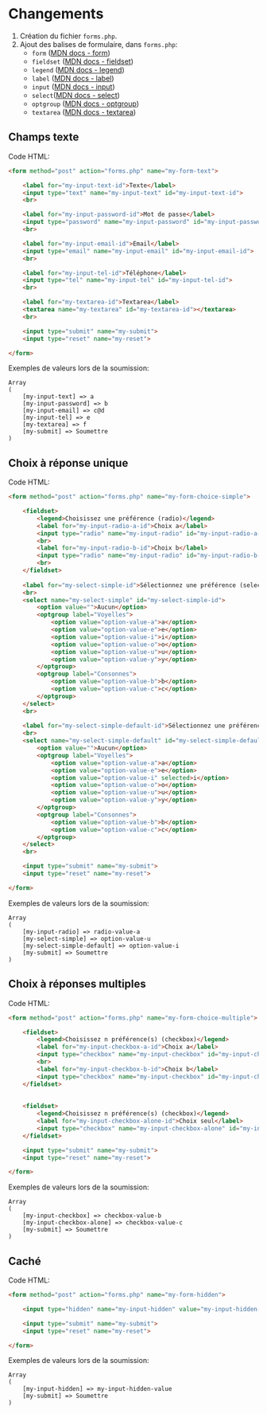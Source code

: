 # Changements

 1. Création du fichier `forms.php`.
 2. Ajout des balises de formulaire, dans `forms.php`:
    - `form` ([MDN docs - form](https://developer.mozilla.org/fr/docs/Web/HTML/Element/Form))
    - `fieldset` ([MDN docs - fieldset](https://developer.mozilla.org/fr/docs/Web/HTML/Element/fieldset))
    - `legend` ([MDN docs - legend](https://developer.mozilla.org/fr/docs/Web/HTML/Element/legend))
    - `label` ([MDN docs - label](https://developer.mozilla.org/fr/docs/Web/HTML/Element/Label))
    - `input` ([MDN docs - input](https://developer.mozilla.org/fr/docs/Web/HTML/Element/Input))
    - `select`([MDN docs - select](https://developer.mozilla.org/fr/docs/Web/HTML/Element/select))
    - `optgroup` ([MDN docs - optgroup](https://developer.mozilla.org/fr/docs/Web/HTML/Element/optgroup))
    - `textarea` ([MDN docs - textarea](https://developer.mozilla.org/fr/docs/Web/HTML/Element/textarea))

## Champs texte

Code HTML:

```html
<form method="post" action="forms.php" name="my-form-text">

    <label for="my-input-text-id">Texte</label>
    <input type="text" name="my-input-text" id="my-input-text-id">
    <br>

    <label for="my-input-password-id">Mot de passe</label>
    <input type="password" name="my-input-password" id="my-input-password-id">
    <br>

    <label for="my-input-email-id">Email</label>
    <input type="email" name="my-input-email" id="my-input-email-id">
    <br>

    <label for="my-input-tel-id">Téléphone</label>
    <input type="tel" name="my-input-tel" id="my-input-tel-id">
    <br>

    <label for="my-textarea-id">Textarea</label>
    <textarea name="my-textarea" id="my-textarea-id"></textarea>
    <br>

    <input type="submit" name="my-submit">
    <input type="reset" name="my-reset">

</form>
```

Exemples de valeurs lors de la soumission:

```
Array
(
    [my-input-text] => a
    [my-input-password] => b
    [my-input-email] => c@d
    [my-input-tel] => e
    [my-textarea] => f
    [my-submit] => Soumettre
)
```

## Choix à réponse unique

Code HTML:

```html
<form method="post" action="forms.php" name="my-form-choice-simple">

    <fieldset>
        <legend>Choisissez une préférence (radio)</legend>
        <label for="my-input-radio-a-id">Choix a</label>
        <input type="radio" name="my-input-radio" id="my-input-radio-a-id" value="radio-value-a" checked>
        <br>
        <label for="my-input-radio-b-id">Choix b</label>
        <input type="radio" name="my-input-radio" id="my-input-radio-b-id" value="radio-value-b">
        <br>
    </fieldset>
    
    <label for="my-select-simple-id">Sélectionnez une préférence (select)</label>
    <br>
    <select name="my-select-simple" id="my-select-simple-id">
        <option value="">Aucun</option>
        <optgroup label="Voyelles">
            <option value="option-value-a">a</option>
            <option value="option-value-e">e</option>
            <option value="option-value-i">i</option>
            <option value="option-value-o">o</option>
            <option value="option-value-u">u</option>
            <option value="option-value-y">y</option>
        </optgroup>
        <optgroup label="Consonnes">
            <option value="option-value-b">b</option>
            <option value="option-value-c">c</option>
        </optgroup>
    </select>
    <br>
    
    <label for="my-select-simple-default-id">Sélectionnez une préférence (select avec valeur par défaut)</label>
    <br>
    <select name="my-select-simple-default" id="my-select-simple-default-id">
        <option value="">Aucun</option>
        <optgroup label="Voyelles">
            <option value="option-value-a">a</option>
            <option value="option-value-e">e</option>
            <option value="option-value-i" selected>i</option>
            <option value="option-value-o">o</option>
            <option value="option-value-u">u</option>
            <option value="option-value-y">y</option>
        </optgroup>
        <optgroup label="Consonnes">
            <option value="option-value-b">b</option>
            <option value="option-value-c">c</option>
        </optgroup>
    </select>
    <br>

    <input type="submit" name="my-submit">
    <input type="reset" name="my-reset">

</form>
```

Exemples de valeurs lors de la soumission:

```
Array
(
    [my-input-radio] => radio-value-a
    [my-select-simple] => option-value-u
    [my-select-simple-default] => option-value-i
    [my-submit] => Soumettre
)
```

## Choix à réponses multiples

Code HTML:

```html
<form method="post" action="forms.php" name="my-form-choice-multiple">

    <fieldset>
        <legend>Choisissez n préférence(s) (checkbox)</legend>
        <label for="my-input-checkbox-a-id">Choix a</label>
        <input type="checkbox" name="my-input-checkbox" id="my-input-checkbox-a-id" value="checkbox-value-a">
        <br>
        <label for="my-input-checkbox-b-id">Choix b</label>
        <input type="checkbox" name="my-input-checkbox" id="my-input-checkbox-b-id" value="checkbox-value-b">
    </fieldset>
   
    
    <fieldset>
        <legend>Choisissez n préférence(s) (checkbox)</legend>
        <label for="my-input-checkbox-alone-id">Choix seul</label>
        <input type="checkbox" name="my-input-checkbox-alone" id="my-input-checkbox-alone-id" value="checkbox-value-c" checked>
    </fieldset>

    <input type="submit" name="my-submit">
    <input type="reset" name="my-reset">

</form>
```

Exemples de valeurs lors de la soumission:

```
Array
(
    [my-input-checkbox] => checkbox-value-b
    [my-input-checkbox-alone] => checkbox-value-c
    [my-submit] => Soumettre
)
```

## Caché

Code HTML:

```html
<form method="post" action="forms.php" name="my-form-hidden">

    <input type="hidden" name="my-input-hidden" value="my-input-hidden-value">

    <input type="submit" name="my-submit">
    <input type="reset" name="my-reset">

</form>
```

Exemples de valeurs lors de la soumission:

```
Array
(
    [my-input-hidden] => my-input-hidden-value
    [my-submit] => Soumettre
)
```

